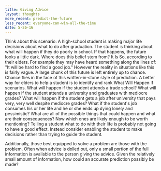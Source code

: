 ```yaml
---
title: Giving Advice
layout: thoughts
more_recent: predict-the-future
less_recent: everyone-can-win-all-the-time
date: 5-26-16
---
```

Think about this scenario: A high-school student is making major life decisions about what to do after graduation. The student is thinking about what will happen if they do poorly in school. If that happens, the future looks a little dark. Where does this belief stem from? It Is So, according to their elders. For example they may have heard something along the lines of: "It will be hard to find a good job." However the reality in situations like this is fairly vague. A large chunk of this future is left entirely up to chance. Chance flies in the face of this written-in-stone style of prediction. A better way for elders to help a student is to identify and rank What Will Happen If scenarios. What will happen if the student attends a trade school? What will happen if the student attends a university and graduates with mediocre grades? What will happen if the student gets a job after university that pays very, very well despite mediocre grades? What if the student's job consumes his or her life and he or she ends up dying lonely and pessimistic? What are all of the possible things that could happen and what are their consequences? Now which ones are likely enough to be worth mentioning? Telling a student what to do with their life is probably not going to have a good effect. Instead consider enabling the student to make decisions rather than trying to guide the student.

Additionally, those best equipped to solve a problem are those with the problem. Often when advice is dolled out, only a small portion of the full information is available to the person giving the advice. Given the relatively small amount of information, how could an accurate prediction possibly be made?
